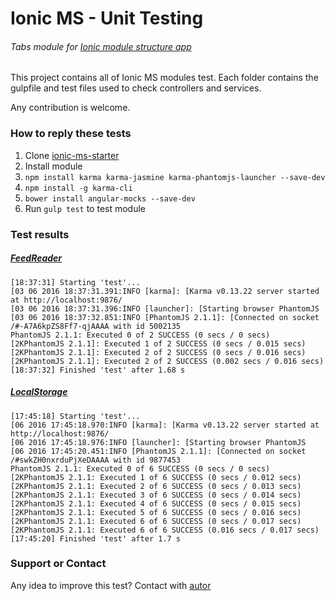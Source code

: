 # Ionic MS - Unit Testing
###### Tabs module for [Ionic module structure app](https://github.com/DabitNG/ionic-ms-starter)

This project contains all of Ionic MS modules test. 
Each folder contains the gulpfile and test files used to check controllers and services.

Any contribution is welcome.

### How to reply these tests
1. Clone [ionic-ms-starter](https://github.com/DabitNG/ionic-ms-starter)
2. Install module
3. `npm install karma karma-jasmine karma-phantomjs-launcher --save-dev`
4. `npm install -g karma-cli`
5. `bower install angular-mocks --save-dev`
6. Run `gulp test` to test module

### Test results

##### [FeedReader](https://github.com/DabitNG/ionic-ms-feed-reader-module)

```
[18:37:31] Starting 'test'...
[03 06 2016 18:37:31.391:INFO [karma]: [Karma v0.13.22 server started at http://localhost:9876/
[03 06 2016 18:37:31.396:INFO [launcher]: [Starting browser PhantomJS
[03 06 2016 18:37:32.851:INFO [PhantomJS 2.1.1]: [Connected on socket /#-A7A6kpZS8Ff7-qjAAAA with id 5002135
PhantomJS 2.1.1: Executed 0 of 2 SUCCESS (0 secs / 0 secs)
[2KPhantomJS 2.1.1]: Executed 1 of 2 SUCCESS (0 secs / 0.015 secs)
[2KPhantomJS 2.1.1]: Executed 2 of 2 SUCCESS (0 secs / 0.016 secs)
[2KPhantomJS 2.1.1]: Executed 2 of 2 SUCCESS (0.002 secs / 0.016 secs)
[18:37:32] Finished 'test' after 1.68 s
```

##### [LocalStorage](https://github.com/DabitNG/ionic-ms-localstorage-module)

```
[17:45:18] Starting 'test'...
[06 2016 17:45:18.970:INFO [karma]: [Karma v0.13.22 server started at http://localhost:9876/
[06 2016 17:45:18.976:INFO [launcher]: [Starting browser PhantomJS
[06 2016 17:45:20.451:INFO [PhantomJS 2.1.1]: [Connected on socket /#swkZH0nxrduPjXeDAAAA with id 9877453
PhantomJS 2.1.1: Executed 0 of 6 SUCCESS (0 secs / 0 secs)
[2KPhantomJS 2.1.1: Executed 1 of 6 SUCCESS (0 secs / 0.012 secs)
[2KPhantomJS 2.1.1: Executed 2 of 6 SUCCESS (0 secs / 0.013 secs)
[2KPhantomJS 2.1.1: Executed 3 of 6 SUCCESS (0 secs / 0.014 secs)
[2KPhantomJS 2.1.1: Executed 4 of 6 SUCCESS (0 secs / 0.015 secs)
[2KPhantomJS 2.1.1: Executed 5 of 6 SUCCESS (0 secs / 0.016 secs)
[2KPhantomJS 2.1.1: Executed 6 of 6 SUCCESS (0 secs / 0.017 secs)
[2KPhantomJS 2.1.1: Executed 6 of 6 SUCCESS (0.016 secs / 0.017 secs)
[17:45:20] Finished 'test' after 1.7 s
```

### Support or Contact
Any idea to improve this test? Contact with [autor](https://github.com/DabitNG)
